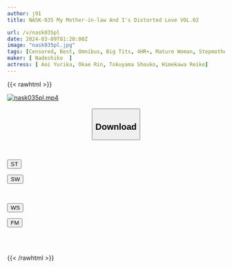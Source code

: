 ```yaml
---
author: j91
title: NASK-035 My Mother-in-law And I's Distorted Love VOL.02

url: /v/nask035pl
date: 2024-03-09T01:20:00Z
image: "nask035pl.jpg"
tags: [Censored, Best, Omnibus, Big Tits, 4HR+, Mature Woman, Stepmother	]
maker: [ Nadeshiko  ]
actress: [ Aoi Yurika, Okae Rin, Tokuyama Shouko, Himekawa Reiko]
---
```



{{< rawhtml >}}

<div class="video" data-videoid="prlqqrPqrkUWWv">
    <a href="javascript:;">
        <img src="/v/nask035pl/nask035pl.jpg" width="WIDTH" height="HEIGHT" alt="nask035pl.mp4" loading="lazy">
    </a>
</div>

<script type="text/javascript" src="https://j91.asia/asset/on-demand-st.js"></script>

<br>
  <link rel="stylesheet" href="https://j91.asia/asset/bs5.css">
  
  <center>
  <button class="btn btn-primary" type="button" data-bs-toggle="collapse" data-bs-target=".multi-collapse" aria-expanded="false" aria-controls="multiCollapseExample1 multiCollapseExample2"><h2>Download</h2></button></center>
</p>
<div class="row">
  <div class="col">
    <div class="collapse multi-collapse" id="multiCollapseExample1">
      <div class="card card-body">
	      	      <br>
<div class="buttons">  
<p><a href="https://streamtape.to/v/prlqqrPqrkUWWv" target="_blank"><button class="btn-hover color-3"><i class="fa fa-download"></i> ST</button></a></p>
<p><a href="https://cdnwish.com/q4ca0xru4ct2" target="_blank"><button class="btn-hover color-2"><i class="fa fa-download"></i> SW</button></a></p></div>
    </div>
  </div>
</div>
  <div class="col">
    <div class="collapse multi-collapse" id="multiCollapseExample2">
      <div class="card card-body">
	      <br>
<div class="buttons">
<p><a href="https://wolfstream.tv/j4ybgra4nyeh"><button class="btn-hover color-9"><i class="fa fa-download"></i> WS</button></a></p>
<p><a href="https://filemoon.sx/d/2as78e72vfo1"><button class="btn-hover color-8"><i class="fa fa-download"></i> FM</button></a></p></div>
<br><br>
      </div>
    </div>
  </div>
</div>

{{< /rawhtml >}}